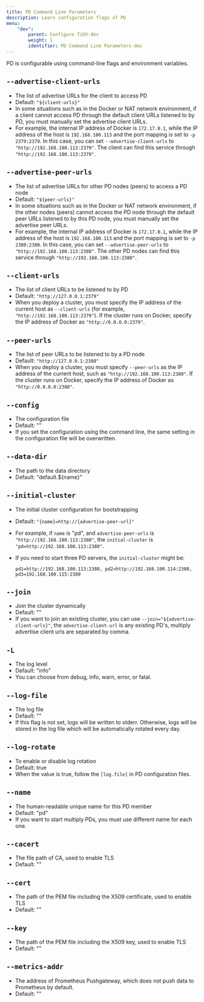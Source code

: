 ```yaml
---
title: PD Command Line Parameters
description: Learn configuration flags of PD
menu:
    "dev":
        parent: Configure TiKV-dev
        weight: 1
        identifier: PD Command Line Parameters-dev
---
```


PD is configurable using command-line flags and environment variables.

## `--advertise-client-urls`

- The list of advertise URLs for the client to access PD
- Default: `"${client-urls}"`
- In some situations such as in the Docker or NAT network environment, if a client cannot access PD through the default client URLs listened to by PD, you must manually set the advertise client URLs.
- For example, the internal IP address of Docker is `172.17.0.1`, while the IP address of the host is `192.168.100.113` and the port mapping is set to `-p 2379:2379`. In this case, you can set `--advertise-client-urls` to `"http://192.168.100.113:2379"`. The client can find this service through `"http://192.168.100.113:2379"`.

## `--advertise-peer-urls`

- The list of advertise URLs for other PD nodes (peers) to access a PD node
- Default: `"${peer-urls}"`
- In some situations such as in the Docker or NAT network environment, if the other nodes (peers) cannot access the PD node through the default peer URLs listened to by this PD node, you must manually set the advertise peer URLs.
- For example, the internal IP address of Docker is `172.17.0.1`, while the IP address of the host is `192.168.100.113` and the port mapping is set to `-p 2380:2380`. In this case, you can set `--advertise-peer-urls` to `"http://192.168.100.113:2380"`. The other PD nodes can find this service through `"http://192.168.100.113:2380"`.

## `--client-urls`

- The list of client URLs to be listened to by PD
- Default: `"http://127.0.0.1:2379"`
- When you deploy a cluster, you must specify the IP address of the current host as `--client-urls` (for example, `"http://192.168.100.113:2379"`). If the cluster runs on Docker, specify the IP address of Docker as `"http://0.0.0.0:2379"`.

## `--peer-urls`

- The list of peer URLs to be listened to by a PD node
- Default: `"http://127.0.0.1:2380"`
- When you deploy a cluster, you must specify `--peer-urls` as the IP address of the current host, such as `"http://192.168.100.113:2380"`. If the cluster runs on Docker, specify the IP address of Docker as `"http://0.0.0.0:2380"`.

## `--config`

- The configuration file
- Default: ""
- If you set the configuration using the command line, the same setting in the configuration file will be overwritten.

## `--data-dir`

- The path to the data directory
- Default: "default.${name}"

## `--initial-cluster`

- The initial cluster configuration for bootstrapping
- Default: `"{name}=http://{advertise-peer-url}"`
- For example, if `name` is "pd", and `advertise-peer-urls` is `"http://192.168.100.113:2380"`, the `initial-cluster` is `"pd=http://192.168.100.113:2380"`.
- If you need to start three PD servers, the `initial-cluster` might be:

    ```
    pd1=http://192.168.100.113:2380, pd2=http://192.168.100.114:2380, pd3=192.168.100.115:2380
    ```

## `--join`

- Join the cluster dynamically
- Default: ""
- If you want to join an existing cluster, you can use `--join="${advertise-client-urls}"`, the `advertise-client-url` is any existing PD's, multiply advertise client urls are separated by comma.

## `-L`

- The log level
- Default: "info"
- You can choose from debug, info, warn, error, or fatal.

## `--log-file`

- The log file
- Default: ""
- If this flag is not set, logs will be written to stderr. Otherwise, logs will be stored in the log file which will be automatically rotated every day.

## `--log-rotate`

- To enable or disable log rotation
- Default: true
- When the value is true, follow the `[log.file]` in PD configuration files.

## `--name`

- The human-readable unique name for this PD member
- Default: "pd"
- If you want to start multiply PDs, you must use different name for each one.

## `--cacert`

- The file path of CA, used to enable TLS
- Default: ""

## `--cert`

- The path of the PEM file including the X509 certificate, used to enable TLS
- Default: ""

## `--key`

- The path of the PEM file including the X509 key, used to enable TLS
- Default: ""

## `--metrics-addr`

- The address of Prometheus Pushgateway, which does not push data to Prometheus by default.
- Default: ""
